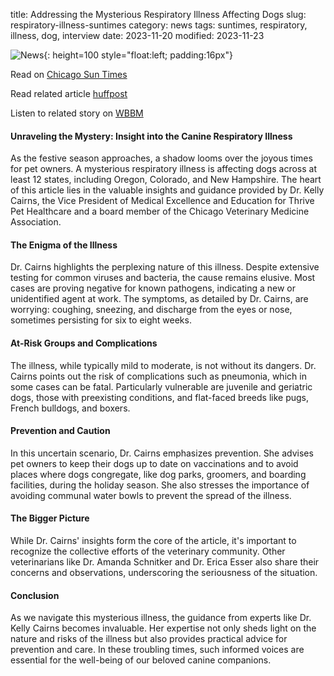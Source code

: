 title: Addressing the Mysterious Respiratory Illness Affecting Dogs
slug: respiratory-illness-suntimes
category: news
tags: suntimes, respiratory, illness, dog, interview
date: 2023-11-20
modified: 2023-11-23

![News]({static}/images/news.gif){: height=100 style="float:left; padding:16px"}

Read on [Chicago Sun Times](https://www.pressreader.com/usa/chicago-sun-times/20231122/281517935862972)

Read related article [huffpost](/respiratory-illness-huffpost.html)

Listen to related story on [WBBM](/respiratory-illness-wbbm.html)

#### Unraveling the Mystery: Insight into the Canine Respiratory Illness

As the festive season approaches, a shadow looms over the joyous times for pet owners. A mysterious respiratory illness is affecting dogs across at least 12 states, including Oregon, Colorado, and New Hampshire. The heart of this article lies in the valuable insights and guidance provided by Dr. Kelly Cairns, the Vice President of Medical Excellence and Education for Thrive Pet Healthcare and a board member of the Chicago Veterinary Medicine Association.

#### The Enigma of the Illness

Dr. Cairns highlights the perplexing nature of this illness. Despite extensive testing for common viruses and bacteria, the cause remains elusive. Most cases are proving negative for known pathogens, indicating a new or unidentified agent at work. The symptoms, as detailed by Dr. Cairns, are worrying: coughing, sneezing, and discharge from the eyes or nose, sometimes persisting for six to eight weeks.

#### At-Risk Groups and Complications

The illness, while typically mild to moderate, is not without its dangers. Dr. Cairns points out the risk of complications such as pneumonia, which in some cases can be fatal. Particularly vulnerable are juvenile and geriatric dogs, those with preexisting conditions, and flat-faced breeds like pugs, French bulldogs, and boxers. 

#### Prevention and Caution

In this uncertain scenario, Dr. Cairns emphasizes prevention. She advises pet owners to keep their dogs up to date on vaccinations and to avoid places where dogs congregate, like dog parks, groomers, and boarding facilities, during the holiday season. She also stresses the importance of avoiding communal water bowls to prevent the spread of the illness.

#### The Bigger Picture

While Dr. Cairns' insights form the core of the article, it's important to recognize the collective efforts of the veterinary community. Other veterinarians like Dr. Amanda Schnitker and Dr. Erica Esser also share their concerns and observations, underscoring the seriousness of the situation.

#### Conclusion

As we navigate this mysterious illness, the guidance from experts like Dr. Kelly Cairns becomes invaluable. Her expertise not only sheds light on the nature and risks of the illness but also provides practical advice for prevention and care. In these troubling times, such informed voices are essential for the well-being of our beloved canine companions.
